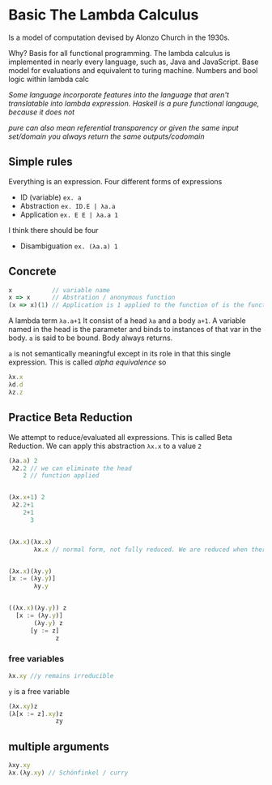 # Basic The Lambda Calculus

Is a model of computation devised by Alonzo Church in the 1930s.

Why? Basis for all functional programming. The lambda calculus is implemented in nearly every language, such as, Java and JavaScript. Base model for evaluations and equivalent to turing machine. Numbers and bool logic within lambda calc

*Some language incorporate features into the language that aren't translatable into lambda expression. Haskell is a pure functional langauge, because it does not*

*pure can also mean referential transparency or given the same input set/domain you always return the same outputs/codomain*

## Simple rules
Everything is an expression.
Four different forms of expressions

- ID (variable) `ex. a`
- Abstraction `ex. ID.E | λa.a`
- Application `ex. E E | λa.a 1`

I think there should be four
- Disambiguation `ex. (λa.a) 1`

## Concrete
```js
x           // variable name
x => x      // Abstration / anonymous function
(x => x)(1) // Application is 1 applied to the function of is the function applied to 1??
```

A lambda term
`λa.a+1`
It consist of a head `λa` and a body `a+1`.
A variable named in the head is the parameter and binds to instances of that var in the body. `a` is said to be bound. Body always returns.

`a` is not semantically meaningful except in its role in that this single expression. This is called *alpha equivalence* so
```js
λx.x
λd.d
λz.z
```

## Practice Beta Reduction
We attempt to reduce/evaluated all expressions. This is called Beta Reduction. We can apply this abstraction `λx.x` to a value `2`

```js
(λa.a) 2
 λ2.2 // we can eliminate the head
    2 // function applied


(λx.x+1) 2
 λ2.2+1
    2+1
      3


(λx.x)(λx.x)
       λx.x // normal form, not fully reduced. We are reduced when there are not more heads.


(λx.x)(λy.y)
[x := (λy.y)]
       λy.y


((λx.x)(λy.y)) z
  [x := (λy.y)]
       (λy.y) z
      [y := z]
             z
```

### free variables
```js
λx.xy //y remains irreducible
```
`y` is a free variable
```js
(λx.xy)z
(λ[x := z].xy)z
             zy
```

## multiple arguments
```js
λxy.xy
λx.(λy.xy) // Schönfinkel / curry
```


